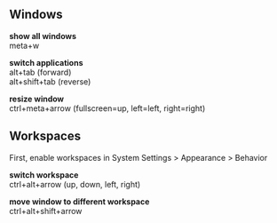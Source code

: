 ## Windows

**show all windows** <br>
meta+w

**switch applications** <br>
alt+tab (forward) <br>
alt+shift+tab (reverse)

**resize window** <br>
ctrl+meta+arrow (fullscreen=up, left=left, right=right)

## Workspaces
First, enable workspaces in System Settings > Appearance > Behavior <br>

**switch workspace** <br>
ctrl+alt+arrow (up, down, left, right)

**move window to different workspace** <br>
ctrl+alt+shift+arrow
